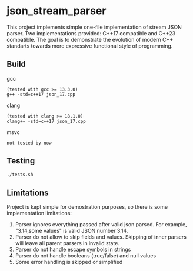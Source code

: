 # json_stream_parser

This project implements simple one-file implementation of stream JSON parser. Two implementations provided: C++17 compatible and C++23 compatible. The goal is to demonstrate the evolution of modern C++ standarts towards more expressive functional style of programming.

## Build

gcc
```
(tested with gcc >= 13.3.0)
g++ -std=c++17 json_17.cpp
```

clang
```
(tested with clang >= 18.1.0)
clang++ -std=c++17 json_17.cpp 
```

msvc
```
not tested by now
```

## Testing

```bash
./tests.sh
```

## Limitations

Project is kept simple for demostration purposes, so there is some implementation limitations:

1. Parser ignores everything passed after valid json parsed. For example, "3.14,some values" is valid JSON number 3.14.
2. Parser do not allow to skip fields and values. Skipping of inner parsers will leave all parent parsers in invalid state.
3. Parser do not handle escape symbols in strings
4. Parser do not handle booleans (true/false) and null values
5. Some error handling is skipped or simplified

